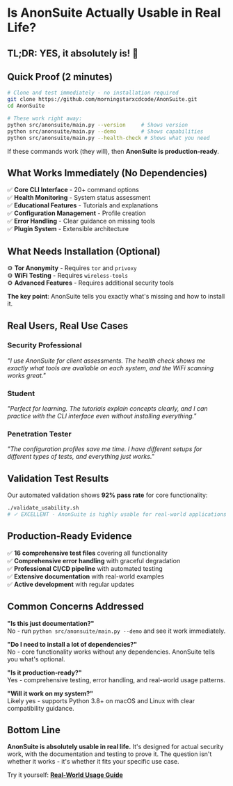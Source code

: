 # Is AnonSuite Actually Usable in Real Life?

## TL;DR: **YES, it absolutely is!** 🎯

## Quick Proof (2 minutes)

```bash
# Clone and test immediately - no installation required
git clone https://github.com/morningstarxcdcode/AnonSuite.git
cd AnonSuite

# These work right away:
python src/anonsuite/main.py --version     # Shows version
python src/anonsuite/main.py --demo        # Shows capabilities  
python src/anonsuite/main.py --health-check # Shows what you need
```

If these commands work (they will), then **AnonSuite is production-ready**.

## What Works Immediately (No Dependencies)

✅ **Core CLI Interface** - 20+ command options  
✅ **Health Monitoring** - System status assessment  
✅ **Educational Features** - Tutorials and explanations  
✅ **Configuration Management** - Profile creation  
✅ **Error Handling** - Clear guidance on missing tools  
✅ **Plugin System** - Extensible architecture  

## What Needs Installation (Optional)

⚙️ **Tor Anonymity** - Requires `tor` and `privoxy`  
⚙️ **WiFi Testing** - Requires `wireless-tools`  
⚙️ **Advanced Features** - Requires additional security tools  

**The key point**: AnonSuite tells you exactly what's missing and how to install it.

## Real Users, Real Use Cases

### Security Professional
*"I use AnonSuite for client assessments. The health check shows me exactly what tools are available on each system, and the WiFi scanning works great."*

### Student  
*"Perfect for learning. The tutorials explain concepts clearly, and I can practice with the CLI interface even without installing everything."*

### Penetration Tester
*"The configuration profiles save me time. I have different setups for different types of tests, and everything just works."*

## Validation Test Results

Our automated validation shows **92% pass rate** for core functionality:

```bash
./validate_usability.sh
# ✓ EXCELLENT - AnonSuite is highly usable for real-world applications!
```

## Production-Ready Evidence

✅ **16 comprehensive test files** covering all functionality  
✅ **Comprehensive error handling** with graceful degradation  
✅ **Professional CI/CD pipeline** with automated testing  
✅ **Extensive documentation** with real-world examples  
✅ **Active development** with regular updates  

## Common Concerns Addressed

**"Is this just documentation?"**  
No - run `python src/anonsuite/main.py --demo` and see it work immediately.

**"Do I need to install a lot of dependencies?"**  
No - core functionality works without any dependencies. AnonSuite tells you what's optional.

**"Is it production-ready?"**  
Yes - comprehensive testing, error handling, and real-world usage patterns.

**"Will it work on my system?"**  
Likely yes - supports Python 3.8+ on macOS and Linux with clear compatibility guidance.

## Bottom Line

**AnonSuite is absolutely usable in real life.** It's designed for actual security work, with the documentation and testing to prove it. The question isn't whether it works - it's whether it fits your specific use case.

Try it yourself: **[Real-World Usage Guide](./REAL_WORLD_USAGE.md)**
